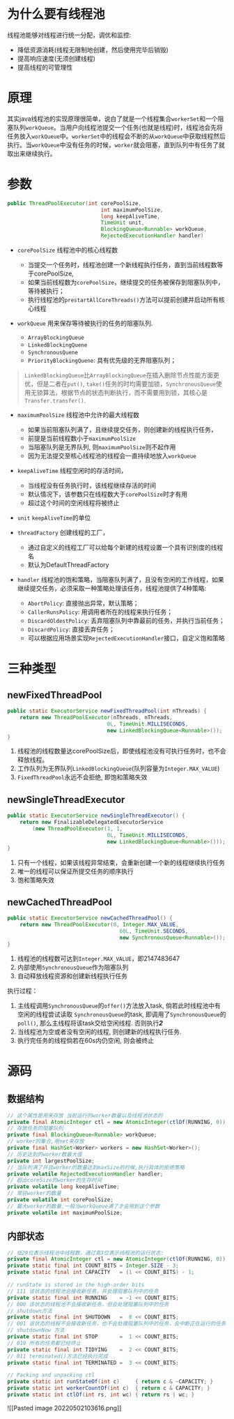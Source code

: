 # 为什么要有线程池

线程池能够对线程进行统一分配，调优和监控:
-   降低资源消耗(线程无限制地创建，然后使用完毕后销毁)
-   提高响应速度(无须创建线程)
-   提高线程的可管理性

# 原理
其实java线程池的实现原理很简单，说白了就是一个线程集合`workerSet`和一个阻塞队列`workQueue`。当用户向线程池提交一个任务(也就是线程)时，线程池会先将任务放入`workQueue`中。`workerSet`中的线程会不断的从`workQueue`中获取线程然后执行。当`workQueue`中没有任务的时候，`worker`就会阻塞，直到队列中有任务了就取出来继续执行。

# 参数
```java
public ThreadPoolExecutor(int corePoolSize,
                              int maximumPoolSize,
                              long keepAliveTime,
                              TimeUnit unit,
                              BlockingQueue<Runnable> workQueue,
                              RejectedExecutionHandler handler)
```

-   `corePoolSize` 线程池中的核心线程数
	- 当提交一个任务时，线程池创建一个新线程执行任务，直到当前线程数等于corePoolSize,
	- 如果当前线程数为`corePoolSize`，继续提交的任务被保存到阻塞队列中，等待被执行；
	- 执行线程池的`prestartAllCoreThreads()`方法可以提前创建并启动所有核心线程
    
-   `workQueue` 用来保存等待被执行的任务的阻塞队列. 
    -   `ArrayBlockingQueue`
    -   `LinkedBlockingQuene`
    -   `SynchronousQuene`
    -   `PriorityBlockingQuene`: 具有优先级的无界阻塞队列；

>`LinkedBlockingQueue`比`ArrayBlockingQueue`在插入删除节点性能方面更优，但是二者在`put()`, `take()`任务的时均需要加锁，`SynchronousQueue`使用无锁算法，根据节点的状态判断执行，而不需要用到锁，其核心是`Transfer.transfer()`.

-   `maximumPoolSize` 线程池中允许的最大线程数
	- 如果当前阻塞队列满了，且继续提交任务，则创建新的线程执行任务，
	- 前提是当前线程数小于`maximumPoolSize`
	- 当阻塞队列是无界队列, 则`maximumPoolSize`则不起作用
	- 因为无法提交至核心线程池的线程会一直持续地放入`workQueue`

-   `keepAliveTime` 线程空闲时的存活时间，
	- 当线程没有任务执行时，该线程继续存活的时间
	- 默认情况下，该参数只在线程数大于`corePoolSize`时才有用
	- 超过这个时间的空闲线程将被终止
    
-   `unit` `keepAliveTime`的单位
    
-   `threadFactory` 创建线程的工厂，
	- 通过自定义的线程工厂可以给每个新建的线程设置一个具有识别度的线程名
	- 默认为DefaultThreadFactory
    
-   `handler` 线程池的饱和策略，当阻塞队列满了，且没有空闲的工作线程，如果继续提交任务，必须采取一种策略处理该任务，线程池提供了4种策略:
    -   `AbortPolicy`: 直接抛出异常，默认策略；
    -   `CallerRunsPolicy`: 用调用者所在的线程来执行任务；
    -   `DiscardOldestPolicy`: 丢弃阻塞队列中靠最前的任务，并执行当前任务；
    -   `DiscardPolicy`: 直接丢弃任务；
    -  可以根据应用场景实现`RejectedExecutionHandler`接口，自定义饱和策略

# 三种类型
## newFixedThreadPool
```java
public static ExecutorService newFixedThreadPool(int nThreads) {
    return new ThreadPoolExecutor(nThreads, nThreads,
                                0L, TimeUnit.MILLISECONDS,
                                new LinkedBlockingQueue<Runnable>());
}
```
1. 线程池的线程数量达corePoolSize后，即使线程池没有可执行任务时，也不会释放线程。
2. 工作队列为无界队列`LinkedBlockingQueue`(队列容量为`Integer.MAX_VALUE`)
3. `FixedThreadPool`永远不会拒绝, 即饱和策略失效

## newSingleThreadExecutor
```java
public static ExecutorService newSingleThreadExecutor() {
    return new FinalizableDelegatedExecutorService
        (new ThreadPoolExecutor(1, 1,
                                0L, TimeUnit.MILLISECONDS,
                                new LinkedBlockingQueue<Runnable>()));
}
```
1. 只有一个线程，如果该线程异常结束，会重新创建一个新的线程继续执行任务
2. 唯一的线程可以保证所提交任务的顺序执行
3. 饱和策略失效

## newCachedThreadPool
```java
public static ExecutorService newCachedThreadPool() {
    return new ThreadPoolExecutor(0, Integer.MAX_VALUE,
                                    60L, TimeUnit.SECONDS,
                                    new SynchronousQueue<Runnable>());
}
```
1. 线程池的线程数可达到`Integer.MAX_VALUE`，即2147483647
2. 内部使用`SynchronousQueue`作为阻塞队列
3. 自动释放线程资源和创建新线程执行任务

执行过程：
1. 主线程调用`SynchronousQueue`的`offer()`方法放入task, 倘若此时线程池中有空闲的线程尝试读取 `SynchronousQueue`的task, 即调用了`SynchronousQueue`的`poll()`, 那么主线程将该task交给空闲线程. 否则执行***2***
2. 当线程池为空或者没有空闲的线程, 则创建新的线程执行任务.
3. 执行完任务的线程倘若在60s内仍空闲, 则会被终止

# 源码
## 数据结构
```java
// 这个属性是用来存放 当前运行的worker数量以及线程池状态的
private final AtomicInteger ctl = new AtomicInteger(ctlOf(RUNNING, 0));
// 存放任务的阻塞队列
private final BlockingQueue<Runnable> workQueue;
// worker的集合,用set来存放
private final HashSet<Worker> workers = new HashSet<Worker>();
// 历史达到的worker数最大值
private int largestPoolSize;
// 当队列满了并且worker的数量达到maxSize的时候,执行具体的拒绝策略
private volatile RejectedExecutionHandler handler;
// 超出coreSize的worker的生存时间
private volatile long keepAliveTime;
// 常驻worker的数量
private volatile int corePoolSize;
// 最大worker的数量,一般当workQueue满了才会用到这个参数
private volatile int maximumPoolSize;
```

## 内部状态
```java
// 低29位表示线程池中线程数，通过高3位表示线程池的运行状态:
private final AtomicInteger ctl = new AtomicInteger(ctlOf(RUNNING, 0));
private static final int COUNT_BITS = Integer.SIZE - 3;
private static final int CAPACITY   = (1 << COUNT_BITS) - 1;

// runState is stored in the high-order bits
// 111 该状态的线程池会接收新任务，并处理阻塞队列中的任务
private static final int RUNNING    = -1 << COUNT_BITS;
// 000 该状态的线程池不会接收新任务，但会处理阻塞队列中的任务
// shutdown方法
private static final int SHUTDOWN   =  0 << COUNT_BITS;
// 001 该状态的线程不会接收新任务，也不会处理阻塞队列中的任务，会中断正在运行的任务
// shutdownNow 方法
private static final int STOP       =  1 << COUNT_BITS;
// 010 所有的任务都已经终止
private static final int TIDYING    =  2 << COUNT_BITS;
// 011 terminated()方法已经执行完成
private static final int TERMINATED =  3 << COUNT_BITS;

// Packing and unpacking ctl
private static int runStateOf(int c)     { return c & ~CAPACITY; }
private static int workerCountOf(int c)  { return c & CAPACITY; }
private static int ctlOf(int rs, int wc) { return rs | wc; }
```
![[Pasted image 20220502103616.png]]